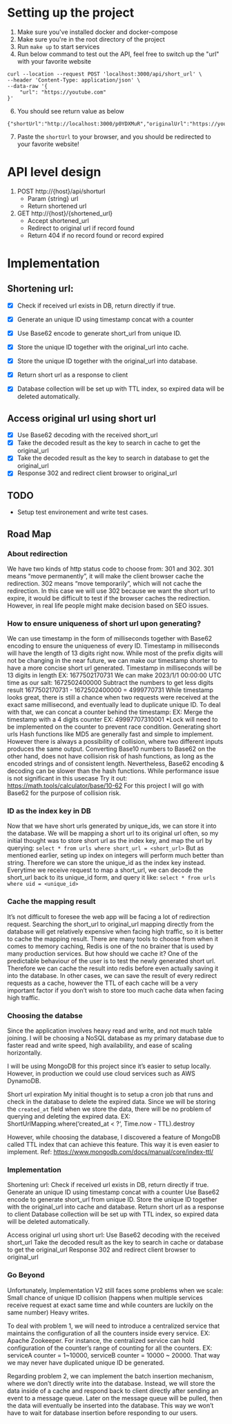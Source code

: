# Setting up the project

1. Make sure you've installed docker and docker-compose
2. Make sure you're in the root directory of the project
3. Run `make up` to start services
4. Run below command to test out the API, feel free to switch up the "url" with your favorite website
```
curl --location --request POST 'localhost:3000/api/short_url' \
--header 'Content-Type: application/json' \
--data-raw '{
    "url": "https://youtube.com"
}'
```
6. You should see return value as below
```
{"shortUrl":"http://localhost:3000/p0YDXMuR","originalUrl":"https://youtube.com"}%
```
7. Paste the `shortUrl` to your browser, and you should be redirected to your favorite website!


# API level design 
1. POST http://{host}/api/shorturl
    - Param {string} url
    - Return shortened url
2. GET http://{host}/{shortened_url}
    - Accept shortened_url
    - Redirect to original url if record found
    - Return 404 if no record found or record expired


# Implementation 
## Shortening url:
- [x] Check if received url exists in DB, return directly if true.
- [x] Generate an unique ID using timestamp concat with a counter
- [x] Use Base62 encode to generate short_url from unique ID.
- [x] Store the unique ID together with the original_url into cache.
- [x] Store the unique ID together with the original_url into database.
- [x] Return short url as a response to client
- [x] Database collection will be set up with TTL index, so expired data will be deleted automatically.


## Access original url using short url
- [x] Use Base62 decoding with the received short_url
- [x] Take the decoded result as the key to search in cache to get the original_url
- [x] Take the decoded result as the key to search in database to get the original_url
- [x] Response 302 and redirect client browser to original_url

## TODO
- Setup test environement and write test cases.

## Road Map

### About redirection
We have two kinds of http status code to choose from: 301 and 302. 301 means “move permanently”, it will make the client browser cache the redirection. 302 means “move temporarily”, which will not cache the redirection. In this case we will use 302 because we want the short url to expire, it would be difficult to test if the browser caches the redirection. However, in real life people might make decision based on SEO issues.

### How to ensure uniqueness of short url upon generating?
We can use timestamp in the form of milliseconds together with Base62 encoding to ensure the uniqueness of every ID.
Timestamp in milliseconds will have the length of 13 digits right now. While most of the prefix digits will not be changing in the near future, we can make our timestamp shorter to have a more concise short url generated.
Timestamp in milliseconds will be 13 digits in length EX: 1677502170731
We can make 2023/1/1 00:00:00 UTC time as our salt: 1672502400000
Subtract the numbers to get less digits result 1677502170731 - 1672502400000 = 4999770731
While timestamp looks great, there is still a chance when two requests were received at the exact same millisecond, and eventually lead to duplicate unique ID. To deal with that, we can concat a counter behind the timestamp:
EX: Merge the timestamp with a 4 digits counter EX: 49997707310001
*Lock will need to be implemented on the counter to prevent race condition.
Generating short urls
Hash functions like MD5 are generally fast and simple to implement. However there is always a possibility of collision, where two different inputs produces the same output.
Converting Base10 numbers to Base62 on the other hand, does not have collision risk of hash functions, as long as the encoded strings and of consistent length. Nevertheless, Base62 encoding & decoding can be slower than the hash functions. While performance issue is not significant in this usecase Try it out: https://math.tools/calculator/base/10-62
 For this project I will go with Base62 for the purpose of collision risk. 

### ID as the index key in DB
Now that we have short urls generated by  unique_ids, we can store it into the database. We will be mapping a short url to its original url often, so my initial thought was to store short url as the index key, and map the url by querying: 
`select * from urls where short_url = <short_url>`
But as mentioned earlier, seting up index on integers will perform much better than string. Therefore we can store the unique_id as the index key instead. Everytime we receive request to map a short_url, we can decode the short_url back to its unique_id form, and query it like:
`select * from urls where uid = <unique_id>`

### Cache the mapping result
It’s not difficult to foresee the web app will be facing a lot of redirection request. Searching the short_url to original_url mapping directly from the database will get relatively expensive when facing high traffic, so it is better to cache the mapping result. There are many tools to choose from when it comes to memory caching, Redis is one of the no brainer that is used by many production services. But how should we cache it? One of the predictable behaviour of the user is to test the newly generated short url. Therefore we can cache the result into redis before even actually saving it into the database. In other cases, we can save the result of every redirect requests as a cache, however the TTL of each cache will be a very important factor if you don’t wish to store too much cache data when facing high traffic.

### Choosing the databse
Since the application involves heavy read and write, and not much table joining. I will be choosing a NoSQL database as my primary database due to faster read and write speed, high availability, and ease of scaling horizontally.

I will be using MongoDB for this project since it’s easier to setup locally. However, in production we could use cloud services such as AWS DynamoDB.

Short url expiration
My initial thought is to setup a cron job that runs and check in the database to delete the expired data. Since we will be storing the `created_at` field when we store the data, there will be no problem of querying and deleting the expired data.
EX: ShortUrlMapping.where(‘created_at < ?‘, Time.now - TTL).destroy

However, while choosing the database, I discovered a feature of MongoDB called TTL index that can achieve this feature. This way it is even easier to implement.
Ref: https://www.mongodb.com/docs/manual/core/index-ttl/

### Implementation 
Shortening url:
Check if received url exists in DB, return directly if true.
Generate an unique ID using timestamp concat with a counter
Use Base62 encode to generate short_url from unique ID.
Store the unique ID together with the original_url into cache and database.
Return short url as a response to client
Database collection will be set up with TTL index, so expired data will be deleted automatically.

Access original url using short url:
Use Base62 decoding with the received short_url
Take the decoded result as the key to search in cache or database to get the original_url
Response 302 and redirect client browser to original_url


### Go Beyond
Unfortunately, Implementation V2 still faces some problems when we scale:
Small chance of unique ID collision (happens when multiple services receive request at exact same time and while counters are luckily on the same number) 
Heavy writes.

To deal with problem 1, we will need to introduce a centralized service that maintains the configuration of all the counters inside every service. EX: Apache Zookeeper.
For instance, the centralized service can hold configuration of the counter’s range of counting for all the counters. EX: serviceA counter = 1~10000, serviceB counter = 10000 ~ 20000. That way we may never have duplicated unique ID be generated.

Regarding problem 2, we can implement the batch insertion mechanism, where we don’t directly write into the database. Instead, we will store the data inside of a cache and respond back to client directly after sending an event to a message queue. Later on the message queue will be pulled, then the data will eventually be inserted into the database. This way we won’t have to wait for database insertion before responding to our users.
